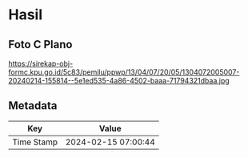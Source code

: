 # Hasil

## Foto C Plano

https://sirekap-obj-formc.kpu.go.id/5c83/pemilu/ppwp/13/04/07/20/05/1304072005007-20240214-155814--5e1ed535-4a86-4502-baaa-71794321dbaa.jpg


## Metadata

| Key        | Value               |
| ---------- | ------------------- |
| Time Stamp | 2024-02-15 07:00:44 |



